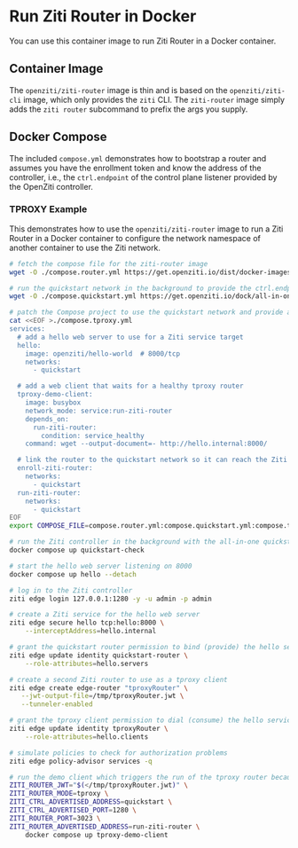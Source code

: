 
# Run Ziti Router in Docker

You can use this container image to run Ziti Router in a Docker container.

## Container Image

The `openziti/ziti-router` image is thin and is based on the `openziti/ziti-cli` image, which only provides the `ziti`
CLI. The `ziti-router` image simply adds the `ziti router` subcommand to prefix the args you supply.

## Docker Compose

The included `compose.yml` demonstrates how to bootstrap a router and assumes you have the enrollment token and know the
address of the controller, i.e., the `ctrl.endpoint` of the control plane listener provided by the OpenZiti controller.

### TPROXY Example

This demonstrates how to use the `openziti/ziti-router` image to run a Ziti Router in a Docker container to configure
the network namespace of another container to use the Ziti network.

```bash
# fetch the compose file for the ziti-router image
wget -O ./compose.router.yml https://get.openziti.io/dist/docker-images/ziti-router/compose.yml

# run the quickstart network in the background to provide the ctrl.endpoint at quickstart:1280
wget -O ./compose.quickstart.yml https://get.openziti.io/dock/all-in-one/compose.yml

# patch the Compose project to use the quickstart network and provide a web server to test the hello service
cat <<EOF >./compose.tproxy.yml
services:
  # add a hello web server to use for a Ziti service target
  hello:
    image: openziti/hello-world  # 8000/tcp
    networks:
      - quickstart

  # add a web client that waits for a healthy tproxy router
  tproxy-demo-client:
    image: busybox
    network_mode: service:run-ziti-router
    depends_on:
      run-ziti-router:
        condition: service_healthy
    command: wget --output-document=- http://hello.internal:8000/

  # link the router to the quickstart network so it can reach the Ziti controller
  enroll-ziti-router:
    networks:
      - quickstart
  run-ziti-router:
    networks:
      - quickstart
EOF
export COMPOSE_FILE=compose.router.yml:compose.quickstart.yml:compose.tproxy.yml

# run the Ziti controller in the background with the all-in-one quickstart container
docker compose up quickstart-check

# start the hello web server listening on 8000
docker compose up hello --detach

# log in to the Ziti controller
ziti edge login 127.0.0.1:1280 -y -u admin -p admin

# create a Ziti service for the hello web server
ziti edge secure hello tcp:hello:8000 \
    --interceptAddress=hello.internal

# grant the quickstart router permission to bind (provide) the hello service
ziti edge update identity quickstart-router \
    --role-attributes=hello.servers

# create a second Ziti router to use as a tproxy client
ziti edge create edge-router "tproxyRouter" \
   --jwt-output-file=/tmp/tproxyRouter.jwt \
   --tunneler-enabled

# grant the tproxy client permission to dial (consume) the hello service
ziti edge update identity tproxyRouter \
    --role-attributes=hello.clients

# simulate policies to check for authorization problems
ziti edge policy-advisor services -q

# run the demo client which triggers the run of the tproxy router because it is a dependency
ZITI_ROUTER_JWT="$(</tmp/tproxyRouter.jwt)" \
ZITI_ROUTER_MODE=tproxy \
ZITI_CTRL_ADVERTISED_ADDRESS=quickstart \
ZITI_CTRL_ADVERTISED_PORT=1280 \
ZITI_ROUTER_PORT=3023 \
ZITI_ROUTER_ADVERTISED_ADDRESS=run-ziti-router \
    docker compose up tproxy-demo-client
```
